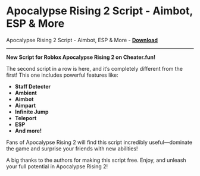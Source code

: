 <h1>Apocalypse Rising 2 Script - Aimbot, ESP &amp; More</h1>

Apocalypse Rising 2 Script - Aimbot, ESP &amp; More - **[Download](https://www.dlgram.com/public/files/api.php?shortened=6mHRCS)**


<hr>


**New Script for Roblox Apocalypse Rising 2 on Cheater.fun!**  

The second script in a row is here, and it’s completely different from the first! This one includes powerful features like:  

- **Staff Detecter**  
- **Ambient**  
- **Aimbot**  
- **Aimpart**  
- **Infinite Jump**  
- **Teleport**  
- **ESP**  
- **And more!**  

Fans of Apocalypse Rising 2 will find this script incredibly useful—dominate the game and surprise your friends with new abilities!  

A big thanks to the authors for making this script free. Enjoy, and unleash your full potential in Apocalypse Rising 2!